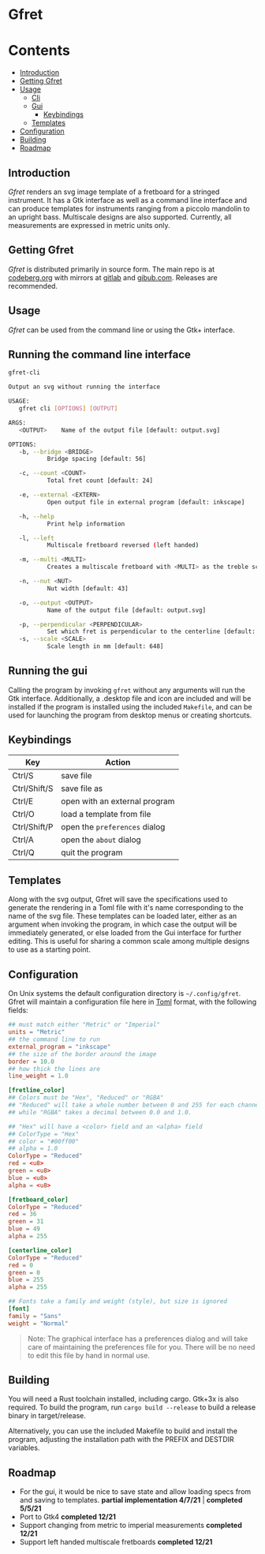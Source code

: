 # Gfret
<!-- cargo-sync-readme start -->
Contents
========
* [Introduction](#introduction)
* [Getting Gfret](#getting-gfret)
* [Usage](#usage)
  * [Cli](#running-the-command-line-interface)
  * [Gui](#running-the-gui)
    * [Keybindings](#keybindings)
  * [Templates](#templates)
* [Configuration](#configuration)
* [Building](#building)
* [Roadmap](#roadmap)

## Introduction
*Gfret* renders an svg image template of a fretboard for a stringed instrument.
It has a Gtk interface as well as a command line interface and can produce
templates for instruments ranging from a piccolo mandolin to an upright bass.
Multiscale designs are also supported. Currently, all measurements are
expressed in metric units only.
## Getting Gfret
*Gfret* is distributed primarily in source form. The main repo is at
[codeberg.org](https://codeberg.org/jeang3nie/gfret) with mirrors at
[gitlab](https://gitlab.com/jeang3nie/gfret) and
[gibub.com](https://github.com/nfisher1226/gfret). Releases are recommended.
## Usage
*Gfret* can be used from the command line or using the Gtk+ interface.
## Running the command line interface
```Bash
gfret-cli

Output an svg without running the interface

USAGE:
   gfret cli [OPTIONS] [OUTPUT]

ARGS:
   <OUTPUT>    Name of the output file [default: output.svg]

OPTIONS:
   -b, --bridge <BRIDGE>
           Bridge spacing [default: 56]

   -c, --count <COUNT>
           Total fret count [default: 24]

   -e, --external <EXTERN>
           Open output file in external program [default: inkscape]

   -h, --help
           Print help information

   -l, --left
           Multiscale fretboard reversed (left handed)

   -m, --multi <MULTI>
           Creates a multiscale fretboard with <MULTI> as the treble scale. [default: 610]

   -n, --nut <NUT>
           Nut width [default: 43]

   -o, --output <OUTPUT>
           Name of the output file [default: output.svg]

   -p, --perpendicular <PERPENDICULAR>
           Set which fret is perpendicular to the centerline [default: 8]
   -s, --scale <SCALE>
           Scale length in mm [default: 648]
```
## Running the gui
Calling the program by invoking ```gfret``` without any arguments will run
the Gtk interface. Additionally, a .desktop file and icon are included and
will be installed if the program is installed using the included
```Makefile```, and can be used for launching the program from desktop menus
or creating shortcuts.
## Keybindings
| Key | Action |
| --- | --- |
| Ctrl/S | save file |
| Ctrl/Shift/S | save file as |
| Ctrl/E | open with an external program |
| Ctrl/O | load a template from file |
| Ctrl/Shift/P | open the `preferences` dialog |
| Ctrl/A | open the `about` dialog |
| Ctrl/Q | quit the program |
## Templates
Along with the svg output, Gfret will save the specifications used to
generate the rendering in a Toml file with it's name corresponding to the
name of the svg file. These templates can be loaded later, either as an
argument when invoking the program, in which case the output will be
immediately generated, or else loaded from the Gui interface for further
editing. This is useful for sharing a common scale among multiple designs to
use as a starting point.
## Configuration
On Unix systems the default configuration directory is ```~/.config/gfret```.
Gfret will maintain a configuration file here in [Toml](https://github.com/toml-lang/toml)
format, with the following fields:
```Toml
## must match either "Metric" or "Imperial"
units = "Metric"
## the command line to run
external_program = "inkscape"
## the size of the border around the image
border = 10.0
## how thick the lines are
line_weight = 1.0

[fretline_color]
## Colors must be "Hex", "Reduced" or "RGBA"
## "Reduced" will take a whole number between 0 and 255 for each channel,
## while "RGBA" takes a decimal between 0.0 and 1.0.

## "Hex" will have a <color> field and an <alpha> field
## ColorType = "Hex"
## color = "#00ff00"
## alpha = 1.0
ColorType = "Reduced"
red = <u8>
green = <u8>
blue = <u8>
alpha = <u8>

[fretboard_color]
ColorType = "Reduced"
red = 36
green = 31
blue = 49
alpha = 255

[centerline_color]
ColorType = "Reduced"
red = 0
green = 0
blue = 255
alpha = 255

## Fonts take a family and weight (style), but size is ignored
[font]
family = "Sans"
weight = "Normal"
```
> Note: The graphical interface has a preferences dialog and will take care
> of maintaining the preferences file for you. There will be no need to edit
> this file by hand in normal use.
## Building
You will need a Rust toolchain installed, including cargo. Gtk+3x is also
required. To build the program, run ```cargo build --release``` to build a
release binary in target/release.

Alternatively, you can use the included Makefile to build and install the
program, adjusting the installation path with the PREFIX and DESTDIR variables.

## Roadmap
* For the gui, it would be nice to save state and allow loading specs from and saving
to templates. **partial implementation 4/7/21** | **completed 5/5/21**
* Port to Gtk4 **completed 12/21**
* Support changing from metric to imperial measurements **completed 12/21**
* Support left handed multiscale fretboards **completed 12/21**

<!-- cargo-sync-readme end -->
